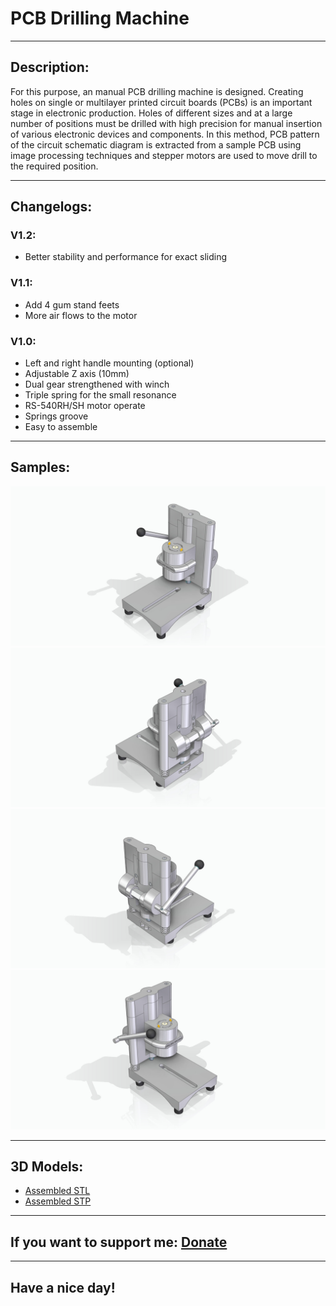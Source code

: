 # PCB Drilling Machine

---

## Description:

For this purpose, an manual PCB drilling machine is designed. Creating holes on single or multilayer printed circuit boards (PCBs) is an important stage in electronic production. Holes of different sizes and at a large number of positions must be drilled with high precision for manual insertion of various electronic devices and components. In this method, PCB pattern of the circuit schematic diagram is extracted from a sample PCB using image processing techniques and stepper motors are used to move drill to the required position.

---
## Changelogs:

### V1.2:

- Better stability and performance for exact sliding

### V1.1:

- Add 4 gum stand feets
- More air flows to the motor

### V1.0:

- Left and right handle mounting (optional)
- Adjustable Z axis (10mm)
- Dual gear strengthened with winch
- Triple spring for the small resonance
- RS-540RH/SH motor operate
- Springs groove
- Easy to assemble

---

## Samples:

![](/szerelt_1.jpg)
![](/szerelt_2.jpg)
![](/szerelt_3.jpg)
![](/szerelt_4.jpg)

---

## 3D Models:

- [Assembled STL](https://github.com/drcyberg/PCB_Drilling_Machine/blob/master/szerelt.stl "Assembled")
- [Assembled STP](https://github.com/drcyberg/PCB_Drilling_Machine/blob/master/drilling_machine.stp "Assembled")

---

## If you want to support me: [Donate](https://www.paypal.me/Kunee82 "Donate")

---

## Have a nice day!
